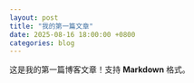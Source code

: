 ```yaml
---
layout: post
title: "我的第一篇文章"
date: 2025-08-16 18:00:00 +0800
categories: blog
---
```

这是我的第一篇博客文章！支持 **Markdown** 格式。


